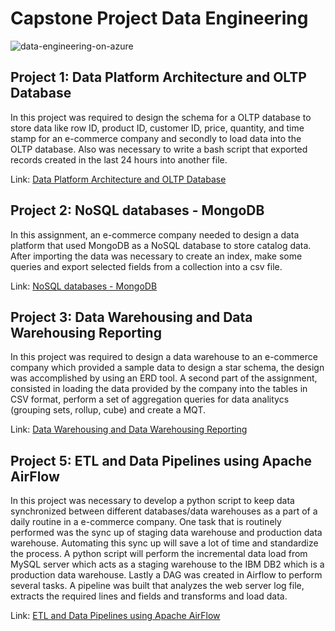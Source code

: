 # Capstone Project Data Engineering

![data-engineering-on-azure](https://user-images.githubusercontent.com/95388763/162159677-75ad2ba6-5116-4231-9c93-54ae5ae99571.jpg)

## Project 1: Data Platform Architecture and OLTP Database

In this project was required to design the schema for a OLTP database to store data like row ID, product ID, customer ID, price, quantity, and time stamp for an e-commerce company and secondly to load  data into the OLTP database. Also was necessary to write a bash script that exported records created in the last 24 hours into another file.

Link: [Data Platform Architecture and OLTP Database](https://github.com/joaogomescosta/Capstone-Project-Data-Engineering/tree/main/Data%20Platform%20Architecture%20and%20OLTP%20Database)

## Project 2: NoSQL databases - MongoDB

In this assignment, an e-commerce company needed to design a data platform that used MongoDB as a NoSQL database to store catalog data. After importing the data was necessary to create an index, make some queries and export selected fields from a collection into a csv file.

Link: [NoSQL databases - MongoDB](https://github.com/joaogomescosta/Capstone-Project-Data-Engineering/tree/main/NoSQL%20databases%20-%20MongoDB)

## Project 3: Data Warehousing and Data Warehousing Reporting

In this project was required to design a data warehouse to an e-commerce company which provided a sample data to design a star schema, the design was accomplished by using an ERD tool. A second part of the assignment, consisted in loading the data provided by the company into the tables in CSV format, perform a set of aggregation queries for data analitycs (grouping sets, rollup, cube) and create a MQT.

Link: [Data Warehousing and Data Warehousing Reporting](https://github.com/joaogomescosta/Capstone-Project-Data-Engineering/tree/main/Data%20Warehousing%20and%20Data%20Warehousing%20Reporting)

## Project 5: ETL and Data Pipelines using Apache AirFlow

In this project was necessary to develop a python script to keep data synchronized between different databases/data warehouses as a part of a daily routine in a e-commerce company. One task that is routinely performed was the sync up of staging data warehouse and production data warehouse. Automating this sync up will save a lot of time and standardize the process. A python script will perform the incremental data load from MySQL server which acts as a staging warehouse to the IBM DB2 which is a production data warehouse. Lastly a DAG was created in Airflow to perform several tasks. A pipeline was built that analyzes the web server log file, extracts the required lines and fields and transforms and load data.

Link: [ETL and Data Pipelines using Apache AirFlow](https://github.com/joaogomescosta/Capstone-Project-Data-Engineering/tree/main/ETL%20and%20Data%20Pipelines%20using%20Apache%20AirFlow)
